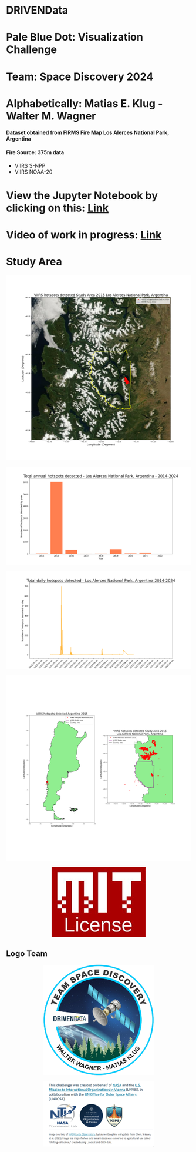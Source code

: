 # DRIVENData
# Pale Blue Dot: Visualization Challenge
# Team: Space Discovery 2024
# Alphabetically: Matias E. Klug - Walter M. Wagner

#### **Dataset obtained from FIRMS Fire Map Los Alerces National Park, Argentina**

#### **Fire Source: 375m data**
  * VIIRS S-NPP
  * VIIRS NOAA-20

# **View the Jupyter Notebook by clicking on this: [Link](https://github.com/walterm128/drivendata2024visual/blob/main/VIIRSChallengeFinal.ipynb)**

# **Video of work in progress: [Link](https://youtu.be/rdi4twwtL0k)**

# Study Area
<p align="center">
<img src="HSStudyArea.png" alt="image" height="auto">
</p>
<p align="center">
<img src="Annualhotspots2014-2024.png" alt="image" height="auto">
</p>
<p align="center">
<img src="Dailyhotspots2012-2021.png" alt="image" height="auto">
</p>
<p align="center">
<img src="HSArgentina-StudyArea.png" alt="image" height="auto">
</p>
<p align="center">
<img src="MITLicenseLogo.jpg" alt="image" height="auto">
</p>
<h2>Logo Team</h2>
<p align="center">
<img src="logo.png" alt="image" width="300" height="auto">
</p>

<p align="center">
<img src="CreadoPor.png" alt="image" width="300" height="auto">
</p>
